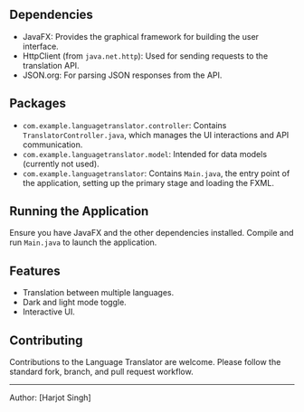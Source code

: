
## Dependencies
- JavaFX: Provides the graphical framework for building the user interface.
- HttpClient (from `java.net.http`): Used for sending requests to the translation API.
- JSON.org: For parsing JSON responses from the API.

## Packages
- `com.example.languagetranslator.controller`: Contains `TranslatorController.java`, which manages the UI interactions and API communication.
- `com.example.languagetranslator.model`: Intended for data models (currently not used).
- `com.example.languagetranslator`: Contains `Main.java`, the entry point of the application, setting up the primary stage and loading the FXML.

## Running the Application
Ensure you have JavaFX and the other dependencies installed. Compile and run `Main.java` to launch the application.

## Features
- Translation between multiple languages.
- Dark and light mode toggle.
- Interactive UI.

## Contributing
Contributions to the Language Translator are welcome. Please follow the standard fork, branch, and pull request workflow.

---

Author: [Harjot Singh]
